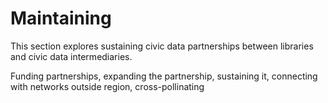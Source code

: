 # Maintaining

This section explores sustaining civic data partnerships between libraries and civic data intermediaries.

Funding partnerships, expanding the partnership, sustaining it, connecting with networks outside region, cross-pollinating

